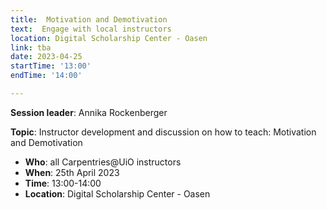 ```yaml
---
title:  Motivation and Demotivation
text:  Engage with local instructors
location: Digital Scholarship Center - Oasen
link: tba
date: 2023-04-25
startTime: '13:00'
endTime: '14:00'

---
```


**Session leader**: Annika Rockenberger

**Topic**: Instructor development and discussion on how to teach: Motivation and Demotivation

- **Who**: all Carpentries@UiO instructors
- **When**: 25th April 2023
- **Time**: 13:00-14:00
- **Location**: Digital Scholarship Center - Oasen